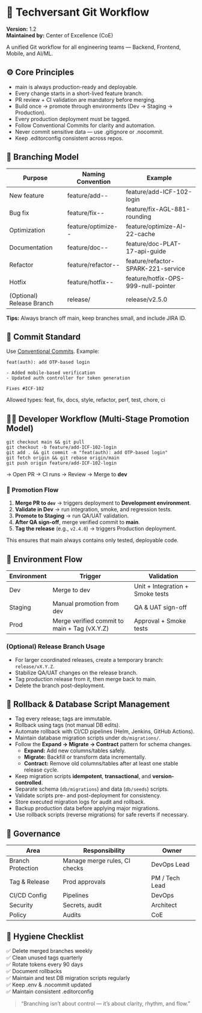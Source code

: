# 🧭 Techversant Git Workflow
**Version:** 1.2  
**Maintained by:** Center of Excellence (CoE)

A unified Git workflow for all engineering teams — Backend, Frontend, Mobile, and AI/ML.

## ⚙️ Core Principles
- main is always production-ready and deployable.
- Every change starts in a short-lived feature branch.
- PR review + CI validation are mandatory before merging.
- Build once → promote through environments (Dev → Staging → Production).
- Every production deployment must be tagged.
- Follow Conventional Commits for clarity and automation.
- Never commit sensitive data — use .gitignore or .nocommit.
- Keep .editorconfig consistent across repos.

## 🌿 Branching Model
| Purpose | Naming Convention | Example |
|----------|-------------------|----------|
| New feature | feature/add-<JIRA-ID>-<desc> | feature/add-ICF-102-login |
| Bug fix | feature/fix-<JIRA-ID>-<desc> | feature/fix-AGL-881-rounding |
| Optimization | feature/optimize-<JIRA-ID>-<desc> | feature/optimize-AI-22-cache |
| Documentation | feature/doc-<JIRA-ID>-<desc> | feature/doc-PLAT-17-api-guide |
| Refactor | feature/refactor-<JIRA-ID>-<desc> | feature/refactor-SPARK-221-service |
| Hotfix | feature/hotfix-<JIRA-ID>-<desc> | feature/hotfix-OPS-999-null-pointer |
| (Optional) Release Branch | release/<version> | release/v2.5.0 |

**Tips:** Always branch off main, keep branches small, and include JIRA ID.

## 📝 Commit Standard
Use [Conventional Commits](https://www.conventionalcommits.org/en/v1.0.0/). Example:

```
feat(auth): add OTP-based login

- Added mobile-based verification
- Updated auth controller for token generation

Fixes #ICF-102
```

Allowed types: feat, fix, docs, style, refactor, perf, test, chore, ci

## 🧑‍💻 Developer Workflow (Multi-Stage Promotion Model)
```
git checkout main && git pull
git checkout -b feature/add-ICF-102-login
git add . && git commit -m "feat(auth): add OTP-based login"
git fetch origin && git rebase origin/main
git push origin feature/add-ICF-102-login
```
→ Open PR → CI runs → Review → Merge to **dev**

### 🔁 Promotion Flow
1. **Merge PR to `dev`** → triggers deployment to **Development environment**.
2. **Validate in Dev** → run integration, smoke, and regression tests.
3. **Promote to Staging** → run QA/UAT validation.
4. **After QA sign-off**, merge verified commit to **main**.
5. **Tag the release** (e.g., `v2.4.0`) → triggers Production deployment.

This ensures that main always contains only tested, deployable code.

## 🚀 Environment Flow
| Environment | Trigger | Validation |
|--------------|----------|-------------|
| Dev | Merge to dev | Unit + Integration + Smoke tests |
| Staging | Manual promotion from dev | QA & UAT sign-off |
| Prod | Merge verified commit to main + Tag (vX.Y.Z) | Approval + Smoke tests |

### (Optional) Release Branch Usage
- For larger coordinated releases, create a temporary branch: `release/vX.Y.Z`.
- Stabilize QA/UAT changes on the release branch.
- Tag production release from it, then merge back to main.
- Delete the branch post-deployment.

## 🔁 Rollback & Database Script Management
- Tag every release; tags are immutable.
- Rollback using tags (not manual DB edits).
- Automate rollback with CI/CD pipelines (Helm, Jenkins, GitHub Actions).
- Maintain database migration scripts under `db/migrations/`.
- Follow the **Expand → Migrate → Contract** pattern for schema changes.
  - **Expand:** Add new columns/tables safely.
  - **Migrate:** Backfill or transform data incrementally.
  - **Contract:** Remove old columns/tables after at least one stable release cycle.
- Keep migration scripts **idempotent**, **transactional**, and **version-controlled**.
- Separate schema (`db/migrations`) and data (`db/seeds`) scripts.
- Validate scripts pre- and post-deployment for consistency.
- Store executed migration logs for audit and rollback.
- Backup production data before applying major migrations.
- Use rollback scripts (reverse migrations) for safe reverts if necessary.

## 🧩 Governance
| Area | Responsibility | Owner |
|-------|----------------|-------|
| Branch Protection | Manage merge rules, CI checks | DevOps Lead |
| Tag & Release | Prod approvals | PM / Tech Lead |
| CI/CD Config | Pipelines | DevOps |
| Security | Secrets, audit | Architect |
| Policy | Audits | CoE |

## 🧼 Hygiene Checklist
✅ Delete merged branches weekly  
✅ Clean unused tags quarterly  
✅ Rotate tokens every 90 days  
✅ Document rollbacks  
✅ Maintain and test DB migration scripts regularly  
✅ Keep .env & .nocommit updated  
✅ Maintain consistent .editorconfig  

> “Branching isn’t about control — it’s about clarity, rhythm, and flow.”
